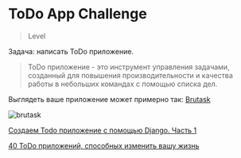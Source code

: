 # ToDo App Challenge

> Level

Задача: написать ToDo приложение.

> ToDo приложение - это инструмент управления задачами, созданный для повышения производительности и качества работы в небольших командах с помощью списка дел.

Выглядеть ваше приложение может примерно так: [Brutask](https://app.brutask.com/3VvTJktsB1XSloI325wo)

![brutask](https://github.com/startupemulator/challenges/blob/main/ToDo%20App%20Challenge/brutask.png)


[Создаем Todo приложение c помощью Django. Часть 1](https://habr.com/ru/company/otus/blog/488748/)

[40 ToDo приложений, способных изменить вашу жизнь](https://books-mindmap.livejournal.com/9881.html)
